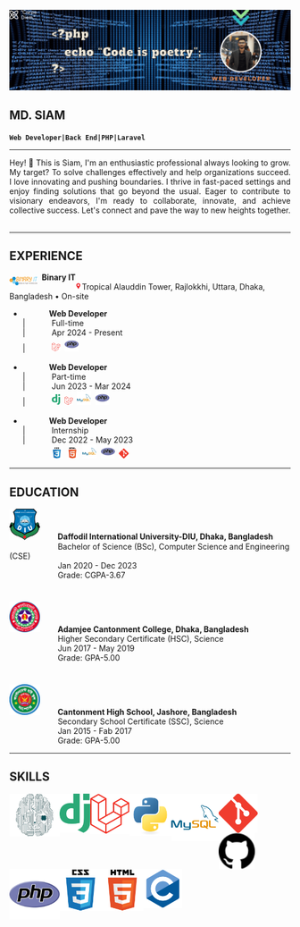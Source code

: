 ![Banner](imgs/banner.gif)  

## __MD. SIAM__  
**`Web Developer|Back End|PHP|Laravel`**  
___

<div style="text-align: justify;">
Hey! 👋 This is Siam, I'm an enthusiastic professional always looking to grow. My target? To solve challenges effectively and help organizations succeed. I love innovating and pushing boundaries. I thrive in fast-paced settings and enjoy finding solutions that go beyond the usual. Eager to contribute to visionary endeavors, I'm ready to collaborate, innovate, and achieve collective success. Let's connect and pave the way to new heights together.
</div><br>

___
## EXPERIENCE

<img align="left" alt="binary-it" width="50px;" src="imgs/logo.png" style="margin-top:8px;">&nbsp;&nbsp;__Binary IT__  
&nbsp;&nbsp;&nbsp;&nbsp;&nbsp;&nbsp;&nbsp;&nbsp;&nbsp;&nbsp;&nbsp;&nbsp;&nbsp;&nbsp;&nbsp;&nbsp;&nbsp;<img alt="location_bar" width="13px;" src="imgs/location_bar.png">Tropical Alauddin Tower, Rajlokkhi, Uttara, Dhaka, Bangladesh • On-site  

- &nbsp;&nbsp;&nbsp;&nbsp;&nbsp;&nbsp;&nbsp;&nbsp;&nbsp;&nbsp;&nbsp;&nbsp;__Web Developer__  
|&nbsp;&nbsp;&nbsp;&nbsp;&nbsp;&nbsp;&nbsp;&nbsp;&nbsp;&nbsp;&nbsp;&nbsp;Full-time  
|&nbsp;&nbsp;&nbsp;&nbsp;&nbsp;&nbsp;&nbsp;&nbsp;&nbsp;&nbsp;&nbsp;&nbsp;Apr 2024 - Present  
|&nbsp;&nbsp;&nbsp;&nbsp;&nbsp;&nbsp;&nbsp;&nbsp;&nbsp;&nbsp;&nbsp;&nbsp;<img alt="laravel" width="15px;" src="imgs/laravel.png">&nbsp;&nbsp;<img alt="php" width="25px;" src="imgs/php-original.svg"><br><br>
- &nbsp;&nbsp;&nbsp;&nbsp;&nbsp;&nbsp;&nbsp;&nbsp;&nbsp;&nbsp;&nbsp;&nbsp;__Web Developer__  
|&nbsp;&nbsp;&nbsp;&nbsp;&nbsp;&nbsp;&nbsp;&nbsp;&nbsp;&nbsp;&nbsp;&nbsp;Part-time  
|&nbsp;&nbsp;&nbsp;&nbsp;&nbsp;&nbsp;&nbsp;&nbsp;&nbsp;&nbsp;&nbsp;&nbsp;Jun 2023 - Mar 2024  
|&nbsp;&nbsp;&nbsp;&nbsp;&nbsp;&nbsp;&nbsp;&nbsp;&nbsp;&nbsp;&nbsp;&nbsp;<img alt="django" width="15px;" src="imgs/django.svg">&nbsp;&nbsp;<img alt="laravel" width="15px;" src="imgs/laravel.png">&nbsp;&nbsp;<img alt="mysql" width="25px;" src="imgs/mysql-original-wordmark.svg">&nbsp;&nbsp;<img alt="php" width="25px;" src="imgs/php-original.svg"><br><br>
- &nbsp;&nbsp;&nbsp;&nbsp;&nbsp;&nbsp;&nbsp;&nbsp;&nbsp;&nbsp;&nbsp;&nbsp;__Web Developer__  
|&nbsp;&nbsp;&nbsp;&nbsp;&nbsp;&nbsp;&nbsp;&nbsp;&nbsp;&nbsp;&nbsp;&nbsp;Internship  
|&nbsp;&nbsp;&nbsp;&nbsp;&nbsp;&nbsp;&nbsp;&nbsp;&nbsp;&nbsp;&nbsp;&nbsp;Dec 2022 - May 2023  
&nbsp;&nbsp;&nbsp;&nbsp;&nbsp;&nbsp;&nbsp;&nbsp;&nbsp;&nbsp;&nbsp;&nbsp;&nbsp;<img alt="css" width="20px;" src="imgs/css3-original-wordmark.svg">&nbsp;&nbsp;<img alt="html" width="20px;" src="imgs/html5-original-wordmark.svg">&nbsp;&nbsp;<img alt="mysql" width="25px;" src="imgs/mysql-original-wordmark.svg">&nbsp;&nbsp;<img alt="php" width="25px;" src="imgs/php-original.svg">&nbsp;&nbsp;<img alt="git" width="18px;" src="imgs/git-scm-icon.svg">
___

## EDUCATION
<img alt="diu" width="55px;" src="imgs/diu_logo.png" style="margin-top:">&nbsp;&nbsp;&nbsp;&nbsp;&nbsp;&nbsp;&nbsp;&nbsp;__Daffodil International University-DIU, Dhaka, Bangladesh__  
&nbsp;&nbsp;&nbsp;&nbsp;&nbsp;&nbsp;&nbsp;&nbsp;&nbsp;&nbsp;&nbsp;&nbsp;&nbsp;&nbsp;&nbsp;&nbsp;&nbsp;&nbsp;&nbsp;&nbsp;&nbsp;&nbsp;Bachelor of Science (BSc), Computer Science and Engineering (CSE)  
&nbsp;&nbsp;&nbsp;&nbsp;&nbsp;&nbsp;&nbsp;&nbsp;&nbsp;&nbsp;&nbsp;&nbsp;&nbsp;&nbsp;&nbsp;&nbsp;&nbsp;&nbsp;&nbsp;&nbsp;&nbsp;&nbsp;Jan 2020 - Dec 2023  
&nbsp;&nbsp;&nbsp;&nbsp;&nbsp;&nbsp;&nbsp;&nbsp;&nbsp;&nbsp;&nbsp;&nbsp;&nbsp;&nbsp;&nbsp;&nbsp;&nbsp;&nbsp;&nbsp;&nbsp;&nbsp;&nbsp;Grade: CGPA-3.67  <br>
#
<img alt="acc" width="55px;" src="imgs/ACC_logo.png" style="margin-top:">&nbsp;&nbsp;&nbsp;&nbsp;&nbsp;&nbsp;&nbsp;&nbsp;__Adamjee Cantonment College, Dhaka, Bangladesh__  
&nbsp;&nbsp;&nbsp;&nbsp;&nbsp;&nbsp;&nbsp;&nbsp;&nbsp;&nbsp;&nbsp;&nbsp;&nbsp;&nbsp;&nbsp;&nbsp;&nbsp;&nbsp;&nbsp;&nbsp;&nbsp;&nbsp;Higher Secondary Certificate (HSC), Science  
&nbsp;&nbsp;&nbsp;&nbsp;&nbsp;&nbsp;&nbsp;&nbsp;&nbsp;&nbsp;&nbsp;&nbsp;&nbsp;&nbsp;&nbsp;&nbsp;&nbsp;&nbsp;&nbsp;&nbsp;&nbsp;&nbsp;Jun 2017 - May 2019  
&nbsp;&nbsp;&nbsp;&nbsp;&nbsp;&nbsp;&nbsp;&nbsp;&nbsp;&nbsp;&nbsp;&nbsp;&nbsp;&nbsp;&nbsp;&nbsp;&nbsp;&nbsp;&nbsp;&nbsp;&nbsp;&nbsp;Grade: GPA-5.00  <br>
#
<img alt="chsj" width="55px;" src="imgs/CHSJ_logo.png" style="margin-top:">&nbsp;&nbsp;&nbsp;&nbsp;&nbsp;&nbsp;&nbsp;&nbsp;__Cantonment High School, Jashore, Bangladesh__  
&nbsp;&nbsp;&nbsp;&nbsp;&nbsp;&nbsp;&nbsp;&nbsp;&nbsp;&nbsp;&nbsp;&nbsp;&nbsp;&nbsp;&nbsp;&nbsp;&nbsp;&nbsp;&nbsp;&nbsp;&nbsp;&nbsp;Secondary School Certificate (SSC), Science  
&nbsp;&nbsp;&nbsp;&nbsp;&nbsp;&nbsp;&nbsp;&nbsp;&nbsp;&nbsp;&nbsp;&nbsp;&nbsp;&nbsp;&nbsp;&nbsp;&nbsp;&nbsp;&nbsp;&nbsp;&nbsp;&nbsp;Jan 2015 - Fab 2017  
&nbsp;&nbsp;&nbsp;&nbsp;&nbsp;&nbsp;&nbsp;&nbsp;&nbsp;&nbsp;&nbsp;&nbsp;&nbsp;&nbsp;&nbsp;&nbsp;&nbsp;&nbsp;&nbsp;&nbsp;&nbsp;&nbsp;Grade: GPA-5.00


___

## SKILLS
<img align="left" alt="deep learnig" width="90px;" src="imgs/DL_logo.png">
<img align="left" alt="django" width="55px;" src="imgs/django.svg">
<img align="left" alt="laravel" width="70px;" src="imgs/laravel.png">
<img align="left" alt="python" width="75px;" src="imgs/python-original.svg">
<img align="left" alt="mysql" width="85px;" src="imgs/mysql-original-wordmark.svg">
<img align="left" alt="git" width="70px;" src="imgs/git-scm-icon.svg">
<img align="left" alt="github" width="65px;" src="imgs/github.svg">
<img align="left" alt="php" width="90px;" src="imgs/php-original.svg">
<img align="left" alt="css" width="75px;" src="imgs/css3-original-wordmark.svg">
<img align="left" alt="html" width="75px;" src="imgs/html5-original-wordmark.svg">
<img align="left" alt="c" width="70px;" src="imgs/c-original.svg">

